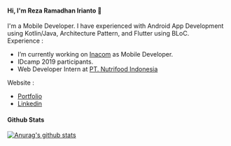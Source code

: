 #### Hi, I'm Reza Ramadhan Irianto 👋

I'm a Mobile Developer. I have experienced with Android App Development using Kotlin/Java, Architecture Pattern, and Flutter using BLoC. <br/>
Experience : 

- I’m currently working on [Inacom](http://inacom.id) as Mobile Developer.
- IDcamp 2019 participants.
- Web Developer Intern at [PT. Nutrifood Indonesia](http://nutrifood.co.id)

Website :
- [Portfolio](http://rezaramadhanirianto.github.io)
- [Linkedin](http://https://linkedin.com/in/reza-ramadhan-irianto-36b018182/)

#### Github Stats
[![Anurag's github stats](https://github-readme-stats.vercel.app/api?username=rezaramadhanirianto)](https://github.com/anuraghazra/github-readme-stats)
